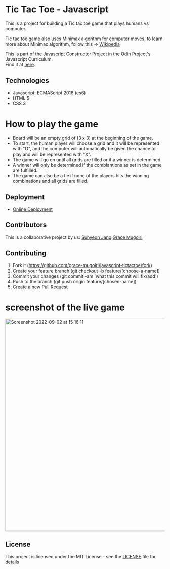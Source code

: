 # Tic Tac Toe - Javascript
This is a project for building a Tic tac toe game that plays humans vs computer.

Tic tac toe game also uses Minimax algorithm for computer moves, to learn more about Minimax algorithm, follow this => [Wikipedia](https://en.wikipedia.org/wiki/Minimax)

This is part of the Javascript Constructor Project in the Odin Project's Javascript Curriculum. <br />
Find it at [here](https://www.theodinproject.com/courses/javascript/lessons/tic-tac-toe-javascript).

## Technologies
- Javascript: ECMAScript 2018 (es6)
- HTML 5
- CSS 3

# How to play the game
- Board will be an empty grid of (3 x 3) at the beginning of the game.
- To start, the human player will choose a grid and it will be represented with "O", and
	the computer will automatically be given the chance to play and will be represented with "X".
- The game will go on until all grids are filled or if a winner is determined.
- A winner will only be determined if the combiantions as set in the game are fulfilled.
- The game can also be a tie if none of the players hits the winning combinations and all grids are filled.

## Deployment

- [Online Deployment](https://grace-mugoiri.github.io/javascript-tictactoe/)

## Contributors

This is a collaborative project by us: [Suhyeon Jang](https://github.com/shjang7) [Grace Mugoiri](https://github.com/grace-mugoiri)

## Contributing

1. Fork it (https://github.com/grace-mugoiri/javascript-tictactoe/fork)
2. Create your feature branch (git checkout -b feature/[choose-a-name])
3. Commit your changes (git commit -am 'what this commit will fix/add')
4. Push to the branch (git push origin feature/[chosen-name])
5. Create a new Pull Request

# screenshot of the live game
<img width="671" alt="Screenshot 2022-09-02 at 15 16 11" src="https://user-images.githubusercontent.com/20679425/188140996-c9ca8077-a67f-4133-9a35-95ecf6b011ff.png">


## License

This project is licensed under the MIT License - see the [LICENSE](./LICENSE) file for details

